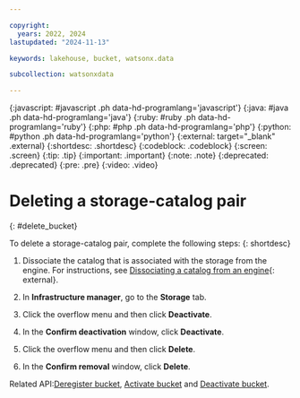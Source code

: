 ```yaml
---

copyright:
  years: 2022, 2024
lastupdated: "2024-11-13"

keywords: lakehouse, bucket, watsonx.data

subcollection: watsonxdata

---
```


{:javascript: #javascript .ph data-hd-programlang='javascript'}
{:java: #java .ph data-hd-programlang='java'}
{:ruby: #ruby .ph data-hd-programlang='ruby'}
{:php: #php .ph data-hd-programlang='php'}
{:python: #python .ph data-hd-programlang='python'}
{:external: target="_blank" .external}
{:shortdesc: .shortdesc}
{:codeblock: .codeblock}
{:screen: .screen}
{:tip: .tip}
{:important: .important}
{:note: .note}
{:deprecated: .deprecated}
{:pre: .pre}
{:video: .video}

# Deleting a storage-catalog pair
{: #delete_bucket}

To delete a storage-catalog pair, complete the following steps:
{: shortdesc}


1. Dissociate the catalog that is associated with the storage from the engine. For instructions, see [Dissociating a catalog from an engine]({{site.data.keyword.dissociate-catalog-link}}){: external}.

2. In **Infrastructure manager**, go to the **Storage** tab.

3. Click the overflow menu and then click **Deactivate**.

4. In the **Confirm deactivation** window, click **Deactivate**.

5. Click the overflow menu and then click **Delete**.

6. In the **Confirm removal** window, click **Delete**.

Related API:[Deregister bucket](https://cloud.ibm.com/apidocs/watsonxdata#delete-bucket-registration), [Activate bucket](https://cloud.ibm.com/apidocs/watsonxdata#create-activate-bucket) and [Deactivate bucket](https://cloud.ibm.com/apidocs/watsonxdata#delete-deactivate-bucket).
